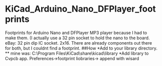 # KiCad_Arduino_Nano_DFPlayer_footprints
Footprints for Arduino Nano and DFPlayer MP3 player because I had to make them. (I actually use a 32 pin socket to hold the nano to the board. 
eBay: 32 pin dip IC socket. 2x16.
There are already components out there for both, but I couldnt find a footprint.
##How
*Add to your library directory.
** mine was: C:\Program Files\KiCad\share\kicad\library
*Add library to Cvpcb app. Preferences->footprint liobraries-> append with wisard
